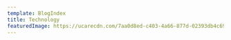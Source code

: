 ```yaml
---
template: BlogIndex
title: Technology
featuredImage: https://ucarecdn.com/7aa0d8ed-c403-4a66-877d-02393db4c698/
---
```

